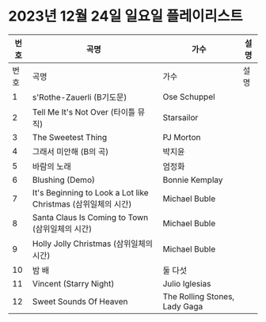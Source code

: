# 2023년 12월 24일 일요일 플레이리스트

| 번호 | 곡명 | 가수 | 설명 |
|------|------|------|------|
| 번호 | 곡명 | 가수 | 설명 |
| 1 | s'Rothe-Zauerli (B기도문) | Ose Schuppel |  |
| 2 | Tell Me It's Not Over (타이틀 뮤직) | Starsailor |  |
| 3 | The Sweetest Thing | PJ Morton |  |
| 4 | 그래서 미안해 (B의 곡) | 박지윤 |  |
| 5 | 바람의 노래 | 엄정화 |  |
| 6 | Blushing (Demo) | Bonnie Kemplay |  |
| 7 | It's Beginning to Look a Lot like Christmas (삼위일체의 시간) | Michael Buble |  |
| 8 | Santa Claus Is Coming to Town (삼위일체의 시간) | Michael Buble |  |
| 9 | Holly Jolly Christmas (삼위일체의 시간) | Michael Buble |  |
| 10 | 밤 배 | 둘 다섯 |  |
| 11 | Vincent (Starry Night) | Julio Iglesias |  |
| 12 | Sweet Sounds Of Heaven | The Rolling Stones, Lady Gaga |  |
